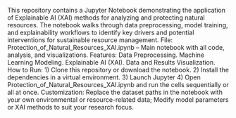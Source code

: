 This repository contains a Jupyter Notebook demonstrating the application of Explainable AI (XAI) methods for analyzing and protecting natural resources. The notebook walks through data preprocessing, model training, and explainability workflows to identify key drivers and potential interventions for sustainable resource management.
File: Protection_of_Natural_Resources_XAI.ipynb – Main notebook with all code, analysis, and visualizations.
Features: Data Preprocessing. Machine Learning Modeling. Explainable AI (XAI). Data and Results Visualization.
How to Run: 1) Clone this repository or download the notebook. 2) Install the dependencies in a virtual environment. 3) Launch Jupyter 4) Open Protection_of_Natural_Resources_XAI.ipynb and run the cells sequentially or all at once.
Customization: Replace the dataset paths in the notebook with your own environmental or resource-related data; Modify model parameters or XAI methods to suit your research focus.
